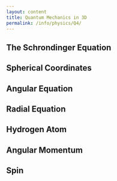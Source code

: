 ```yaml
---
layout: content
title: Quantum Mechanics in 3D
permalink: /info/physics/Q4/
---
```

## The Schrondinger Equation

## Spherical Coordinates


## Angular Equation

## Radial Equation


## Hydrogen Atom

## Angular Momentum

## Spin
